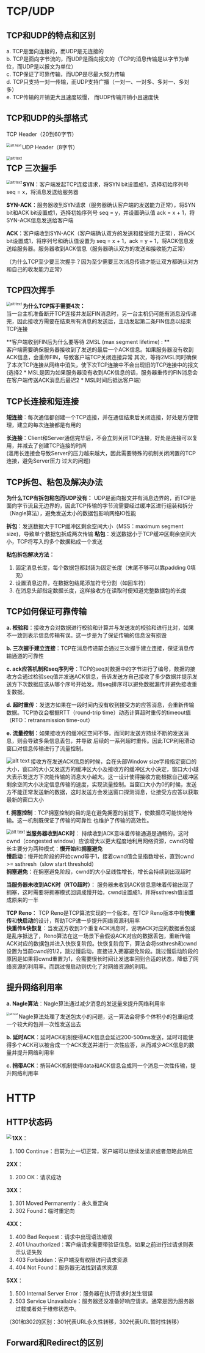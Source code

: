 # **TCP/UDP**



## **TCP和UDP的特点和区别**

a. TCP是面向连接的，而UDP是无连接的  
b. TCP是面向字节流的，而UDP是面向报文的（TCP的消息传输是以字节为单位，而UDP是以报文为单位）  
c. TCP保证了可靠传输，而UDP是尽最大努力传输  
d. TCP只支持一对一传输，而UDP支持广播（一对一、一对多、多对一、多对多）  
e. TCP传输的开销更大且速度较慢， 而UDP传输开销小且速度快



## **TCP和UDP的头部格式**

TCP Header（20到60字节）  

<img src="./image/tcp header.png" alt="alt text" style="zoom:65%;" align="left"/>

UDP Header（8字节）

<img src="./image/udp header.gif" alt="alt text" style="zoom:67%;" align="left"/>



## **TCP 三次握手**

<img src="./image/tcp 3way handshake.jpeg" alt="alt text" style="zoom:67%;" align="left"/>

**SYN**：客户端发起TCP连接请求，将SYN bit设置成1，选择初始序列号 seq = x，将消息发送给服务器   

**SYN-ACK**：服务器收到SYN请求（服务器确认客户端的发送能力正常），将SYN bit和ACK bit设置成1，选择初始序列号 seq = y，并设置确认值 ack = x + 1，将SYN-ACK信息发送给客户端

**ACK**：客户端收到SYN-ACK（客户端确认双方的发送和接受能力正常），将ACK bit设置成1，将序列号和确认值设置为 seq = x + 1，ack = y + 1，将ACK信息发送给服务器。服务器收到ACK信息（服务器确认双方的发送和接收能力正常）

（为什么TCP至少要三次握手？因为至少需要三次消息传递才能让双方都确认对方和自己的收发能力正常）



## **TCP四次挥手**

<img src="./image/tcp 4way handwave.jpeg" alt="alt text" style="zoom:67%;" align="left"/>

**为什么TCP挥手需要4次：**  
当一台主机准备断开TCP连接并发起FIN消息时，另一台主机仍可能有消息没传递完，因此接收方需要在结束所有消息的发送后，主动发起第二条FIN信息以结束TCP连接

**客户端收到FIN后为什么要等待 2MSL (max segment lifetime) : **  
客户端需要确保服务器接收到了发送的最后一个ACK信息。如果服务器没有收到ACK信息，会重传FIN，导致客户端TCP关闭连接异常
其次，等待2MSL同时确保了本次TCP连接从网络中消失，使下次TCP连接中不会出现旧的TCP连接中的报文 (选择2 * MSL是因为如果服务器没有收到ACK信息的话，服务器重传的FIN消息会在客户端传送ACK消息后最迟2 * MSL时间后抵达客户端)



## **TCP长连接和短连接**

**短连接**：每次通信都创建一个TCP连接，并在通信结束后关闭连接，好处是方便管理，建立的每次连接都是有用的

**长连接**：Client和Server通信完毕后，不会立刻关闭TCP连接，好处是连接可以复用，并减去了创建TCP连接的时间  
(滥用长连接会导致Server的压力越来越大，因此需要特殊的机制关闭闲置的TCP连接，避免Server压力
过大的问题)



## **TCP拆包、粘包及解决办法**

**为什么TCP有拆包粘包而UDP没有：**
UDP是面向报文并有消息边界的，而TCP是面向字节流且无边界的，因此TCP传输的字节流需要经过缓冲区进行组装和拆分
（Nagle算法），避免发送太小的数据包影响网络IO性能

**拆包**：发送数据大于TCP缓冲区剩余空间大小（MSS：maximum segment size)，导致单个数据包拆成两次传输
**粘包**：发送数据小于TCP缓冲区剩余空间大小，TCP将写入的多个数据粘成一个发送

**粘包拆包解决方法：**

1. 固定消息长度，每个数据包都封装为固定长度（末尾不够可以靠padding 0填充）   
2. 设置消息边界，在数据包结尾添加符号分割（如回车符）  
3. 在消息头部指定数据长度，这样接收方在读取时便知道完整数据包的长度  



## **TCP如何保证可靠传输**

**a. 校验和**：接收方会对数据进行校验和计算并与发送发的校验和进行比对，如果不一致则表示信息传输有误。这一步是为了保证传输的信息没有损毁

**b. 三次握手建立连接**：TCP在消息传递前会通过三次握手建立连接，保证消息传输通道的可靠性

**c. ack应答机制和seq序列号**：TCP的seq对数据中的字节进行了编号，数据的接收方会通过检验seq值并发送ACK信息，告诉发送方自己接收了多少数据并提示发送方下次数据应该从哪个序号开始发。用seq排序可以避免数据漏传并避免接收重复数据。

**d. 超时重传**：发送方如果在一段时间内没有收到接受方的应答消息，会重新传输数据。TCP协议会根据RTT（round-trip time）动态计算超时重传的timeout值（RTO：retransmission time-out）

**e. 流量控制**：如果接收方的缓冲区空间不够，而同时发送方持续不断的发送消息，则会导致多条信息丢包，并导致
后续的一系列超时重传。因此TCP利用滑动窗口对信息传输进行了流量控制。

<img src="./image/tcp flow control.jpeg" alt="alt text" style="zoom:100%;" align="left"/>

接收方在发送ACK信息的时候，会在头部Window size字段指定窗口的大小，窗口的大小又发送方的缓冲区大小及接收方的缓冲区大小决定，窗口大小越大表示发送方下次能传输的消息大小越大。这一设计使得接收方能根据自己缓冲区剩余空间大小决定信息传输的速度，实现流量控制。当窗口大小为0的时候，发送方不能正常发送新的数据，这时发送方会发送窗口探测消息，让接受方应答以获取最新的窗口大小

**f. 拥塞控制**：TCP拥塞控制的目的是在避免拥塞的前提下，使数据尽可能快地传输。这一机制既保证了传输的可靠性
也维护了传输的高效性。

<img src="./image/tcp congestion control.jpeg" alt="alt text" style="zoom:80%;" align="left"/>

**当服务器收到ACK时**：
持续收到ACK意味着传输通道是通畅的，这时cwnd（congested window）应该增大以更大程度地利用网络资源，cwnd的增长主要分为两种模式：**慢开始**和**拥塞避免**  
**慢启动**：慢开始阶段的开始cwnd等于1，接着cwnd值会呈指数增长，直到cwnd >= ssthresh（slow start threshold）  
**拥塞避免**：在拥塞避免阶段，cwnd的大小呈线性增长，增长会持续到出现超时  

**当服务器未收到ACK时（RTO超时）**：
服务器未收到ACK信息意味着传输出现了拥塞，这时需要将拥塞模式回调成慢开始，cwnd设置成1，并将ssthresh值设置成原来的一半

**TCP Reno**：
TCP Reno是TCP算法实现的一个版本，在TCP Reno版本中有**快重传**和**快启动**的设计，帮助TCP进一步提升网络资源利用率  
**快重传&快恢复**：当发送方收到3个重复ACK消息时，说明ACK对应的数据丢包或是乱序抵达了，Reno算法在这一场景下会假设ACK对应的数据丢包，重新传输ACK对应的数据包并进入快恢复阶段。快恢复阶段下，算法会将ssthresh和cwnd设置为当前cwnd的1/2，跳过慢启动，直接进入拥塞避免阶段。跳过慢启动阶段的原因是如果将cwnd重置为1，会需要很长时间让发送率回到合适的状态，降低了网络资源的利用率。而跳过慢启动则优化了对网络资源的利用。



## **提升网络利用率**

**a. Nagle算法**：Nagle算法通过减少消息的发送量来提升网络利用率

<img src="./image/nagle algorithm.png" alt="alt text" style="zoom:50%;" align="left"/>

Nagle算法处理了发送包太小的问题，这一算法会将多个体积小的包重组成一个较大的包并一次性发送出去

**b. 延时ACK**：延时ACK机制使得ACK信息会延迟200-500ms发送，延时可能使得多个ACK可以被合成一个ACK发送并进行一次性应答，从而减少ACK信息的数量并提升网络利用率

**c. 捎带ACK**：捎带ACK机制使得data和ACK信息合成同一个消息一次性传输，提升网络利用率





# HTTP



## HTTP状态码

<img src="C:\Users\tony0\Desktop\interview\Computer-Network\Image\http status code.jpg" style="zoom:80%;" align="left"/>

**1XX**：

1. 100 Continue：目前为止一切正常，客户端可以继续发请求或者忽略此响应

**2XX**：

1. 200 OK：请求成功

**3XX**：

1. 301 Moved Permanently：永久重定向
2. 302 Found：临时重定向

**4XX**：

1. 400 Bad Request：请求中出现语法错误
2. 401 Unauthorized：客户端请求需要带验证信息。如果之前进行过请求则表示认证失败
3. 403 Forbidden：客户端没有权限访问请求资源
4. 404 Not Found：服务器无法找到请求资源

**5XX**：

1. 500 Internal Server Error：服务器在执行请求时发生错误
2. 503 Service Unavailable：服务器还没准备好响应请求。通常是因为服务器过载或者处于维修状态中。

（301和302的区别：301代表URL永久性转移，302代表URL暂时性转移）



## Forward和Redirect的区别




